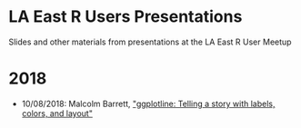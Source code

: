 # LA East R Users Presentations
Slides and other materials from presentations at the LA East R User Meetup

# 2018
* 10/08/2018: Malcolm Barrett, ["ggplotline: Telling a story with labels, colors, and layout"](https://malco.io/slides/ggplotline/#1)

